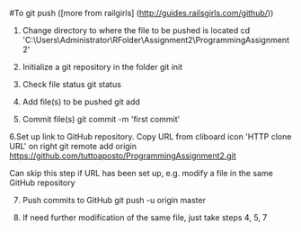 #To git push ([more from railgirls] (http://guides.railsgirls.com/github/))

1. Change directory to where the file to be pushed is located
cd 'C:\Users\Administrator\RFolder\Assignment2\ProgrammingAssignment2'

2. Initialize a git repository in the folder
git init

3. Check file status
git status

4. Add file(s) to be pushed
git add <yourfiles>

5. Commit file(s)
git commit -m 'first commit'

6.Set up link to GitHub repository. Copy URL from cliboard icon 'HTTP clone URL' on right 
git remote add origin https://github.com/tuttoaposto/ProgrammingAssignment2.git

Can skip this step if URL has been set up, e.g. modify a file in the same GitHub repository

7. Push commits to GitHub
git push -u origin master

8. If need further modification of the same file, just take steps 4, 5, 7

